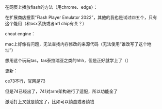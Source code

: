 在网页上播放flash的方法（用chrome、edge）：

在扩展商店搜索“Flash Player Emulator 2022”，其他的我也是试过四五个，只有这个能用（和osx系统或者m1 chip有关？）



cheat engine：

mac上好像有问题，无法查找内存修改的来源代码（无法使用“谁改写了这个地址”）

想用这个玩玩tas，tas泰拉瑞亚之类的hhh，但是正好就学上了（）



更新：

ce73不行，官网是73

但是74已经出了，741对arm架构进行了适配，所以功能全了

激活打上叉就是锁定了，比如可以锁血或者锁钱